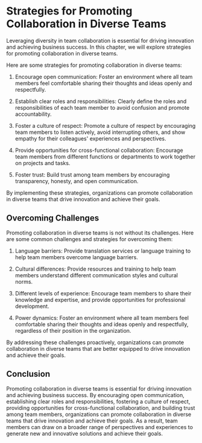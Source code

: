 Strategies for Promoting Collaboration in Diverse Teams
==============================================================================================================

Leveraging diversity in team collaboration is essential for driving innovation and achieving business success. In this chapter, we will explore strategies for promoting collaboration in diverse teams.

Here are some strategies for promoting collaboration in diverse teams:

1. Encourage open communication: Foster an environment where all team members feel comfortable sharing their thoughts and ideas openly and respectfully.

2. Establish clear roles and responsibilities: Clearly define the roles and responsibilities of each team member to avoid confusion and promote accountability.

3. Foster a culture of respect: Promote a culture of respect by encouraging team members to listen actively, avoid interrupting others, and show empathy for their colleagues' experiences and perspectives.

4. Provide opportunities for cross-functional collaboration: Encourage team members from different functions or departments to work together on projects and tasks.

5. Foster trust: Build trust among team members by encouraging transparency, honesty, and open communication.

By implementing these strategies, organizations can promote collaboration in diverse teams that drive innovation and achieve their goals.

Overcoming Challenges
---------------------

Promoting collaboration in diverse teams is not without its challenges. Here are some common challenges and strategies for overcoming them:

1. Language barriers: Provide translation services or language training to help team members overcome language barriers.

2. Cultural differences: Provide resources and training to help team members understand different communication styles and cultural norms.

3. Different levels of experience: Encourage team members to share their knowledge and expertise, and provide opportunities for professional development.

4. Power dynamics: Foster an environment where all team members feel comfortable sharing their thoughts and ideas openly and respectfully, regardless of their position in the organization.

By addressing these challenges proactively, organizations can promote collaboration in diverse teams that are better equipped to drive innovation and achieve their goals.

Conclusion
----------

Promoting collaboration in diverse teams is essential for driving innovation and achieving business success. By encouraging open communication, establishing clear roles and responsibilities, fostering a culture of respect, providing opportunities for cross-functional collaboration, and building trust among team members, organizations can promote collaboration in diverse teams that drive innovation and achieve their goals. As a result, team members can draw on a broader range of perspectives and experiences to generate new and innovative solutions and achieve their goals.

